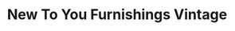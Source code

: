 ---
title: "New To You Furnishings Vintage"
url: /coniston/new-to-you-furnishings-vintage/
shop: antiques
---